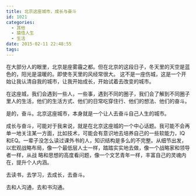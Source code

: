 ```yaml
---
title: 北京这座城市，成长与奋斗
id: 1021
categories:
  - 其他
  - 猿悟人生
  - 生活
date: 2015-02-11 22:48:55
tags:
---
```


在大部分人的眼里，北京是座雾霾之都。但在北京的这段日子，冬天里的天空是蓝色的，阳光是温暖的。即使冬天里的风经常很大。
这不是一座伤城，这是一个开始让我认清自我的城市，让我开始成长，开始试着去改变的城市。

在这座城，我们会遇到一些人，一些事，遇到不同的圈子，我们会了解到不同圈子里人的生活，他们的生活方式、他们的日常吃穿住行、他们的想法、他们的奋斗。

是的，奋斗。北京这座城市，本身就是一个让人去奋斗自己人生的城市。

成长与奋斗，可能对于我来说，就是在北京这座城的一个中心话题。我可能不会再单一地关注某一方面，比如技术，可能会有意识地去培养自己的一些软能力，IQ和EQ。一辈子没怎么读过课外书的人，知识结构是多么的不完整。从细节出发，以宏观战略布局，像一个最低层人士一样，踏踏实实地去做，像一个战略家和领导者一样，从战<!--more-->
略和思想的高度看问题，像一个文艺青年一样，丰富自己的灵魂内在，提升个人内涵。

去读书，去学习，去成长，去奋斗。

去和人沟通，去和书沟通。